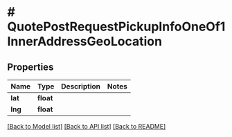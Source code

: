 # # QuotePostRequestPickupInfoOneOf1InnerAddressGeoLocation

## Properties

Name | Type | Description | Notes
------------ | ------------- | ------------- | -------------
**lat** | **float** |  |
**lng** | **float** |  |

[[Back to Model list]](../../README.md#models) [[Back to API list]](../../README.md#endpoints) [[Back to README]](../../README.md)
